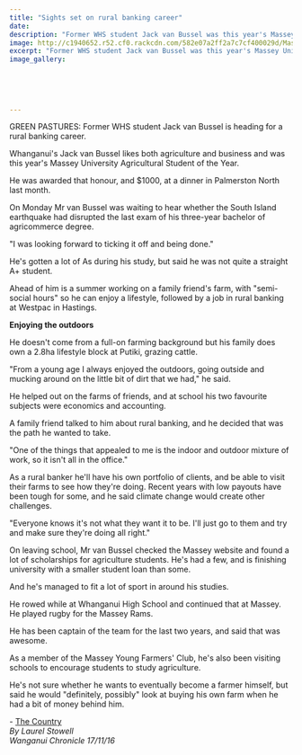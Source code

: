 ```yaml
---
title: "Sights set on rural banking career"
date: 
description: "Former WHS student Jack van Bussel was this year's Massey University Agricultural Student of the Year. Jack is heading for a rural banking career, Wanganui Chronicle article on 17/11/16..."
image: http://c1940652.r52.cf0.rackcdn.com/582e07a2ff2a7c7cf400029d/Massey-Uni-Ag-Student-of-the-Year,-ex-Jack-van-Bussel.jpg
excerpt: "Former WHS student Jack van Bussel was this year's Massey University Agricultural Student of the Year. Jack is heading for a rural banking career."
image_gallery:
    
    
    
    
    
---
```


<p>GREEN PASTURES: Former WHS student Jack van Bussel is heading for a rural banking career.</p>
<p>Whanganui's Jack van Bussel likes both agriculture and business and was this year's Massey University Agricultural Student of the Year.</p>
<p>He was awarded that honour, and $1000, at a dinner in Palmerston North last month.</p>
<p>On Monday Mr van Bussel was waiting to hear whether the South Island earthquake had disrupted the last exam of his three-year bachelor of agricommerce degree.</p>
<p>"I was looking forward to ticking it off and being done."</p>
<p>He's gotten a lot of As during his study, but said he was not quite a straight A+ student.</p>
<p>Ahead of him is a summer working on a family friend's farm, with "semi-social hours" so he can enjoy a lifestyle, followed by a job in rural banking at Westpac in Hastings.&nbsp;</p>
<p><strong>Enjoying the outdoors</strong></p>
<p>He doesn't come from a full-on farming background but his family does own a 2.8ha lifestyle block at Putiki, grazing cattle.</p>
<p>"From a young age I always enjoyed the outdoors, going outside and mucking around on the little bit of dirt that we had," he said.</p>
<p>He helped out on the farms of friends, and at school his two favourite subjects were economics and accounting.</p>
<p>A family friend talked to him about rural banking, and he decided that was the path he wanted to take. &nbsp;</p>
<p>"One of the things that appealed to me is the indoor and outdoor mixture of work, so it isn't all in the office."</p>
<p>As a rural banker he'll have his own portfolio of clients, and be able to visit their farms to see how they're doing. Recent years with low payouts have been tough for some, and he said climate change would create other challenges.</p>
<p>"Everyone knows it's not what they want it to be. I'll just go to them and try and make sure they're doing all right."</p>
<p>On leaving school, Mr van Bussel checked the Massey website and found a lot of scholarships for agriculture students. He's had a few, and is finishing university with a smaller student loan than some.</p>
<p>And he's managed to fit a lot of sport in around his studies.</p>
<p>He rowed while at Whanganui High School and continued that at Massey. He played rugby for the Massey Rams.</p>
<p>He has been captain of the team for the last two years, and said that was awesome.</p>
<p>As a member of the Massey Young Farmers' Club, he's also been visiting schools to encourage students to study agriculture.</p>
<p>He's not sure whether he wants to eventually become a farmer himself, but said he would "definitely, possibly" look at buying his own farm when he had a bit of money behind him.</p>
<p class="clear syndicator">-&nbsp;<a href="http://www.thecountry.co.nz/" rel="nofollow" target="_blank">The Country<br /></a><em>By Laurel Stowell</em><br /><em>Wanganui Chronicle 17/11/16&nbsp;</em></p>

